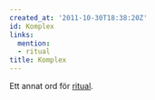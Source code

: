 ```yaml
---
created_at: '2011-10-30T18:38:20Z'
id: Komplex
links:
  mention:
  - ritual
title: Komplex
---
```


Ett annat ord för [ritual].

  [ritual]: ritual

